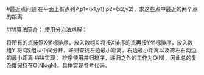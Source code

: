 #最近点问题 在平面上有点列P,p1=(x1,y1) p2=(x2,y2)，求这些点中最近的两个点的距离

###算法简介： 使用分治法求解：

将所有的点按照X坐标排序，放入数组X
将按X排序的点再按Y坐标排序，放入数组Y
将X数组从中间分开，递归查找左边最小距离，右边最小距离以及跨左右两边的最小距离
###实现： 排序使用并归排序，递归之外的工作为O(N)，因此总的复杂度保持在O(NlogN)。具体实现参考代码。
